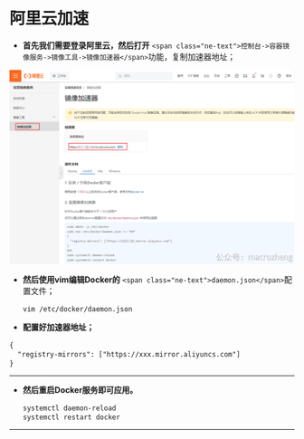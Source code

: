 # 阿里云加速


* **首先我们需要登录阿里云，然后打开** `<span class="ne-text">控制台->容器镜像服务->镜像工具->镜像加速器</span>`功能，复制加速器地址；

![1751424058978](image/docker镜像加速/1751424058978.png)


* **然后使用vim编辑Docker的** `<span class="ne-text">daemon.json</span>`配置文件；
  ```
  vim /etc/docker/daemon.json
  ```


* **配置好加速器地址；**

```
{
  "registry-mirrors": ["https://xxx.mirror.aliyuncs.com"]
}
```

---


* **然后重启Docker服务即可应用。**
  ```
  systemctl daemon-reload
  systemctl restart docker
  ```

---
